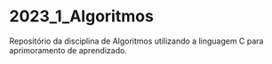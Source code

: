# 2023_1_Algoritmos
Repositório da disciplina de Algoritmos utilizando a linguagem C para aprimoramento de aprendizado.
